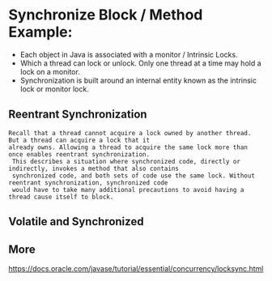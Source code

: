 # Synchronize Block / Method Example: 
 
 * Each object in Java is associated with a monitor / Intrinsic Locks.
 * Which a thread can lock or unlock. Only one thread at a time may hold a lock on a monitor.
 * Synchronization is built around an internal entity known as the intrinsic lock or monitor lock.
 
## Reentrant Synchronization
    Recall that a thread cannot acquire a lock owned by another thread. But a thread can acquire a lock that it 
    already owns. Allowing a thread to acquire the same lock more than once enables reentrant synchronization.
     This describes a situation where synchronized code, directly or indirectly, invokes a method that also contains 
     synchronized code, and both sets of code use the same lock. Without reentrant synchronization, synchronized code 
     would have to take many additional precautions to avoid having a thread cause itself to block.
 
 ## Volatile and Synchronized
 
 
 ## More 
https://docs.oracle.com/javase/tutorial/essential/concurrency/locksync.html
